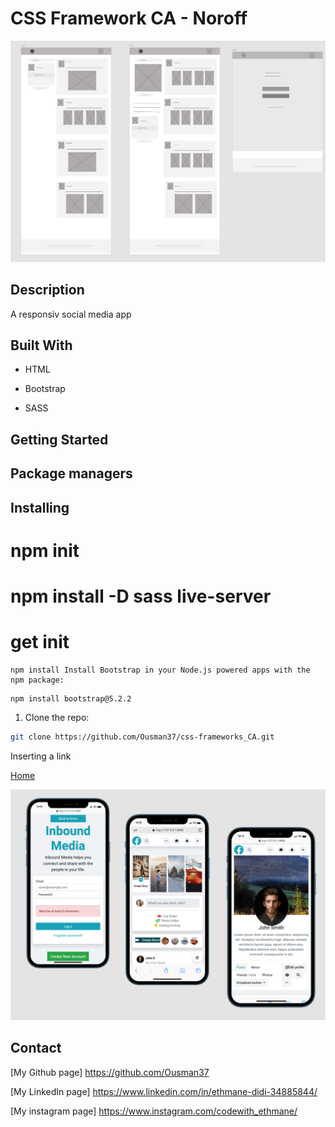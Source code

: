 # CSS Framework CA   - Noroff


![CSS Framework ](https://github.com/Ousman37/css-framework-CA/blob/master/Screenshot%202022-10-27%20at%2009.51.58.png)

## Description

 A responsiv  social media app 


## Built With

- HTML

- Bootstrap 

- SASS





## Getting Started

## Package managers

## Installing

# npm init 

# npm install -D sass live-server

# get init 


```
npm install Install Bootstrap in your Node.js powered apps with the npm package:
```

```
npm install bootstrap@5.2.2

```

1. Clone the repo:

```bash
git clone https://github.com/Ousman37/css-frameworks_CA.git
```



Inserting a link 

[Home]( "netlify.app")

![CSS Framework ](https://github.com/Ousman37/css-frameworks_CA/blob/main/Screenshot%202022-11-05%20at%2018.17.15.png)




## Contact
[My Github page] https://github.com/Ousman37

[My LinkedIn page] https://www.linkedin.com/in/ethmane-didi-34885844/

[My instagram page] https://www.instagram.com/codewith_ethmane/

